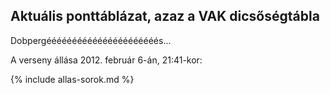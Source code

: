 ## Aktuális ponttáblázat, azaz a VAK dicsőségtábla

Dobpergéééééééééééééééééééééés...

A verseny állása 2012. február 6-án, 21:41-kor:

{% include allas-sorok.md %}
